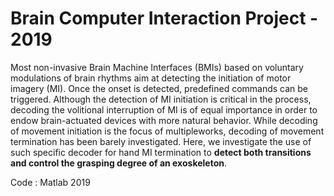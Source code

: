 # Brain Computer Interaction Project - 2019

Most non-invasive Brain Machine Interfaces (BMIs) based on voluntary modulations of brain rhythms aim at detecting the initiation of motor imagery (MI). Once the onset is detected, predefined commands can be triggered. Although the detection of MI initiation is critical in the process, decoding the
volitional interruption of MI is of equal importance in order to endow brain-actuated devices
with more natural behavior. While decoding of movement initiation is the focus of multipleworks, decoding of movement termination has been barely investigated. Here, we investigate the use of such specific decoder for hand MI termination to **detect both transitions and control the grasping degree of an exoskeleton**.

Code : Matlab 2019
